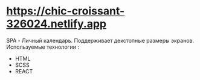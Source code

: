 # https://chic-croissant-326024.netlify.app

SPA - Личный календарь.
Поддерживает декстопные размеры экранов.
Используемые технологии : 

- HTML
- SCSS
- REACT
